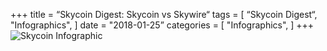+++
title = “Skycoin Digest: Skycoin vs Skywire“
tags = [
    “Skycoin Digest“,
    "Infographics",
]
date = "2018-01-25”
categories = [
    "Infographics",
]
+++
![Skycoin Infographic](/img/1000_Skywire_vs_Skycoin.png)